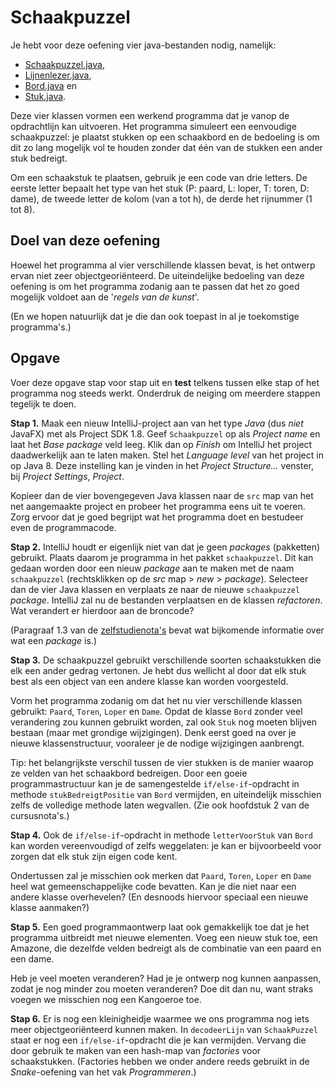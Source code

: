 Schaakpuzzel
============

Je hebt voor deze oefening vier java-bestanden nodig, namelijk:

* [Schaakpuzzel.java](src/Schaakpuzzel.java),
* [Lijnenlezer.java](src/Lijnenlezer.java),
* [Bord.java](src/Bord.java) en
* [Stuk.java](src/Stuk.java).

Deze vier klassen vormen een werkend programma dat je vanop de opdrachtlijn kan uitvoeren.
Het programma simuleert een eenvoudige schaakpuzzel: je plaatst stukken op een schaakbord en de bedoeling is om dit zo lang mogelijk vol te houden zonder dat één van de stukken een ander stuk bedreigt.

Om een schaakstuk te plaatsen, gebruik je een code van drie letters. De eerste letter bepaalt het type van het stuk (P: paard, L: loper, T: toren, D: dame), de tweede letter de kolom (van a tot h), de derde het rijnummer (1 tot 8).

## Doel van deze oefening

Hoewel het programma al vier verschillende klassen bevat, is het ontwerp ervan niet zeer objectgeoriënteerd.
De uiteindelijke bedoeling van deze oefening is om het programma zodanig aan te passen dat het zo goed mogelijk voldoet aan de '*regels van de kunst*'.

(En we hopen natuurlijk dat je die dan ook toepast in al je toekomstige programma's.)

## Opgave

Voer deze opgave stap voor stap uit en **test** telkens tussen elke stap of het programma nog steeds werkt.
Onderdruk de neiging om meerdere stappen tegelijk te doen.

**Stap 1.** Maak een nieuw IntelliJ-project aan van het type *Java* (dus *niet* JavaFX) met als Project SDK 1.8.
Geef `Schaakpuzzel` op als *Project name* en laat het *Base package* veld leeg.
Klik dan op *Finish* om IntelliJ het project daadwerkelijk aan te laten maken.
Stel het *Language level* van het project in op Java 8. Deze instelling kan je vinden in het *Project Structure...* venster, bij *Project Settings*, *Project*.

Kopieer dan de vier bovengegeven Java klassen naar de `src` map van het net aangemaakte project en probeer het programma eens uit te voeren.
Zorg ervoor dat je goed begrijpt wat het programma doet en bestudeer even de programmacode.

**Stap 2.** IntelliJ houdt er eigenlijk niet van dat je geen *packages* (pakketten) gebruikt.
Plaats daarom je programma in het pakket `schaakpuzzel`.
Dit kan gedaan worden door een nieuw *package* aan te maken met de naam `schaakpuzzel` (rechtsklikken op de *src* map > *new* > *package*).
Selecteer dan de vier Java klassen en verplaats ze naar de nieuwe `schaakpuzzel` *package*.
IntelliJ zal nu de bestanden verplaatsen en de klassen *refactoren*.
Wat verandert er hierdoor aan de broncode?

(Paragraaf 1.3 van de [zelfstudienota's](http://inigem.ugent.be/jvlfx/jvlfx.pdf) bevat wat bijkomende informatie 
over wat een _package_ is.) 

**Stap 3.** De schaakpuzzel gebruikt verschillende soorten schaakstukken die elk een ander gedrag vertonen.
Je hebt dus wellicht al door dat elk stuk best als een object van een andere klasse kan worden voorgesteld.

Vorm het programma zodanig om dat het nu vier verschillende klassen gebruikt: `Paard`, `Toren`, `Loper` en `Dame`.
Opdat de klasse `Bord` zonder veel verandering zou kunnen gebruikt worden, zal ook `Stuk` nog moeten blijven bestaan (maar met grondige wijzigingen).
Denk eerst goed na over je nieuwe klassenstructuur, vooraleer je de nodige wijzigingen aanbrengt.

Tip: het belangrijkste verschil tussen de vier stukken is de manier waarop ze velden van het schaakbord bedreigen.
Door een goeie programmastructuur kan je de samengestelde `if/else-if`-opdracht in methode `stukBedreigtPositie` van `Bord` vermijden, en uiteindelijk misschien zelfs de volledige methode laten wegvallen. (Zie ook hoofdstuk 2 van de cursusnota's.)

**Stap 4.** Ook de `if/else-if`-opdracht in methode `letterVoorStuk` van `Bord` kan worden vereenvoudigd of zelfs weggelaten: je kan er bijvoorbeeld voor zorgen dat elk stuk zijn eigen code kent.

Ondertussen zal je misschien ook merken dat `Paard`, `Toren`, `Loper` en `Dame` heel wat gemeenschappelijke code bevatten.
Kan je die niet naar een andere klasse overhevelen? (En desnoods hiervoor speciaal een nieuwe klasse aanmaken?)

**Stap 5.** Een goed programmaontwerp laat ook gemakkelijk toe dat je het programma uitbreidt met nieuwe elementen.
Voeg een nieuw stuk toe, een Amazone, die dezelfde velden bedreigt als de combinatie van een paard en een dame.

Heb je veel moeten veranderen?
Had je je ontwerp nog kunnen aanpassen, zodat je nog minder zou moeten veranderen?
Doe dit dan nu, want straks voegen we misschien nog een Kangoeroe toe.

**Stap 6.** Er is nog een kleinigheidje waarmee we ons programma nog iets meer objectgeoriënteerd kunnen maken. In `decodeerLijn` van `SchaakPuzzel` staat er nog een `if/else-if`-opdracht die je kan vermijden.
Vervang die door gebruik te maken van een hash-map van *factories* voor schaakstukken.
(Factories hebben we onder andere reeds gebruikt in de *Snake*-oefening van het vak *Programmeren*.)
